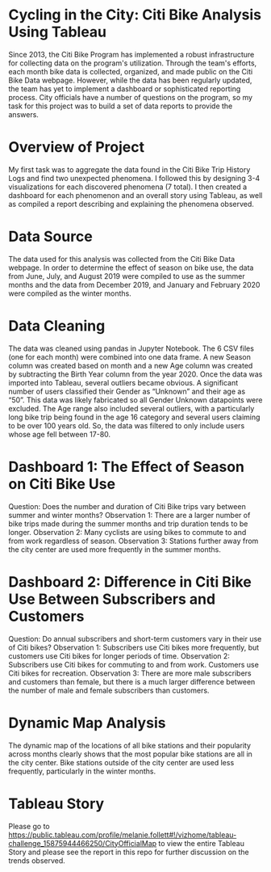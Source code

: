 # Cycling in the City: Citi Bike Analysis Using Tableau

Since 2013, the Citi Bike Program has implemented a robust infrastructure for collecting data on the program's utilization. Through the team's efforts, each month bike data is collected, organized, and made public on the Citi Bike Data webpage.  However, while the data has been regularly updated, the team has yet to implement a dashboard or sophisticated reporting process. City officials have a number of questions on the program, so my task for this project was to build a set of data reports to provide the answers.

# Overview of Project
My first task was to aggregate the data found in the Citi Bike Trip History Logs and find two unexpected phenomena.  I followed this by designing 3-4 visualizations for each discovered phenomena (7 total). I then created a dashboard for each phenomenon and an overall story using Tableau, as well as compiled a report describing and explaining the phenomena observed.

# Data Source
The data used for this analysis was collected from the Citi Bike Data webpage. In order to determine the effect of season on bike use, the data from June, July, and August 2019 were compiled to use as the summer months and the data from December 2019,  and January and February 2020 were compiled as the winter months. 

# Data Cleaning
The data was cleaned using pandas in Jupyter Notebook. The 6 CSV files (one for each month) were combined into one data frame. A new Season column was created based on month and a new Age column was created by subtracting the Birth Year column from the year 2020.
Once the data was imported into Tableau, several outliers became obvious. A significant number of users classified their Gender as “Unknown” and their age as “50”. This data was likely fabricated so all Gender Unknown datapoints were excluded. The Age range also included several outliers, with a particularly long bike trip being found in the age 16 category and several users claiming to be over 100 years old. So, the data was filtered to only include users whose age fell between 17-80.

# Dashboard 1: The Effect of Season on Citi Bike Use
Question: Does the number and duration of Citi Bike trips vary between summer and winter months?
Observation 1: There are a larger number of bike trips made during the summer months and trip duration tends to be longer.
Observation 2: Many cyclists are using bikes to commute to and from work regardless of season.
Observation 3: Stations further away from the city center are used more frequently in the summer months.

# Dashboard 2: Difference in Citi Bike Use Between Subscribers and Customers
Question: Do annual subscribers and short-term customers vary in their use of Citi bikes?
Observation 1: Subscribers use Citi bikes more frequently, but customers use Citi bikes for longer periods of time.
Observation 2: Subscribers use Citi bikes for commuting to and from work. Customers use Citi bikes for recreation.
Observation 3: There are more male subscribers and customers than female, but there is a much larger difference between the number of male and female subscribers than customers.

# Dynamic Map Analysis
The dynamic map of the locations of all bike stations and their popularity across months clearly shows that the most popular bike stations are all in the city center.  Bike stations outside of the city center are used less frequently, particularly in the winter months.

# Tableau Story
Please go to https://public.tableau.com/profile/melanie.follett#!/vizhome/tableau-challenge_15875944466250/CityOfficialMap to view the entire Tableau Story and please see the report in this repo for further discussion on the trends observed.
